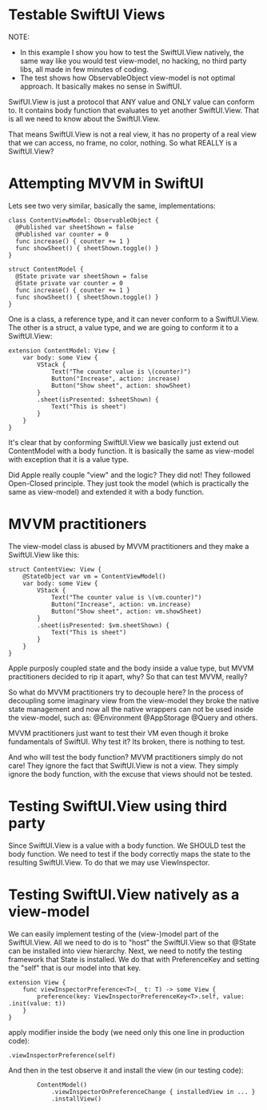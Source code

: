 # Testable SwiftUI Views
NOTE:
- In this example I show you how to test the SwiftUI.View natively, the same way like you would test view-model, no hacking, no third party libs, all made in few minutes of coding.
- The test shows how ObservableObject view-model is not optimal approach. It basically makes no sense in SwiftUI.

SwifUI.View is just a protocol that ANY value and ONLY value can conform to. It contains body function that evaluates to yet another SwiftUI.View. That is all we need to know about the SwiftUI.View.

That means SwiftUI.View is not a real view, it has no property of a real view that we can access, no frame, no color, nothing. So what REALLY is a SwiftUI.View?

# Attempting MVVM in SwiftUI

Lets see two very similar, basically the same, implementations:

```
class ContentViewModel: ObservableObject {
  @Published var sheetShown = false
  @Published var counter = 0
  func increase() { counter += 1 }
  func showSheet() { sheetShown.toggle() }
}

struct ContentModel {
  @State private var sheetShown = false
  @State private var counter = 0
  func increase() { counter += 1 }
  func showSheet() { sheetShown.toggle() }
}
```
One is a class, a reference type, and it can never conform to a SwiftUI.View.\
The other is a struct, a value type, and we are going to conform it to a SwiftUI.View:

```
extension ContentModel: View {
    var body: some View {
        VStack {
            Text("The counter value is \(counter)")
            Button("Increase", action: increase)
            Button("Show sheet", action: showSheet)
        }
        .sheet(isPresented: $sheetShown) {
            Text("This is sheet")
        }
    }
}
```
It's clear that by conforming SwiftUI.View we basically just extend out ContentModel with a body function. It is basically the same as view-model with exception that it is a value type.

Did Apple really couple "view" and the logic? They did not! They followed Open-Closed principle. They just took the model (which is practically the same as view-model) and extended it with a body function.

# MVVM practitioners

The view-model class is abused by MVVM practitioners and they make a SwiftUI.View like this:
```
struct ContentView: View {
    @StateObject var vm = ContentViewModel()
    var body: some View {
        VStack {
            Text("The counter value is \(vm.counter)")
            Button("Increase", action: vm.increase)
            Button("Show sheet", action: vm.showSheet)
        }
        .sheet(isPresented: $vm.sheetShown) {
            Text("This is sheet")
        }
    }
}
```
Apple purposly coupled state and the body inside a value type, but MVVM practitioners decided to rip it apart, why? So that can test MVVM, really?

So what do MVVM practitioners try to decouple here? In the process of decoupling some imaginary view from the view-model they broke the native state management and now all the native wrappers can not be used inside the view-model, such as: @Environment @AppStorage @Query and others.

MVVM practitioners just want to test their VM even though it broke fundamentals of SwiftUI. Why test it? Its broken, there is nothing to test.

And who will test the body function? MVVM practitioners simply do not care! They ignore the fact that SwiftUI.View is not a view. They simply ignore the body function, with the excuse that views should not be tested.

# Testing SwiftUI.View using third party

Since SwiftUI.View is a value with a body function. We SHOULD test the body function. We need to test if the body correctly maps the state to the resulting SwiftUI.View.
To do that we may use ViewInspector.

# Testing SwiftUI.View natively as a view-model

We can easily implement testing of the (view-)model part of the SwiftUI.View. All we need to do is to "host" the SwiftUI.View so that @State can be installed into view hierarchy.
Next, we need to notify the testing framework that State is installed. We do that with PreferenceKey and setting the "self" that is our model into that key.
```
extension View {
    func viewInspectorPreference<T>(_ t: T) -> some View {
        preference(key: ViewInspectorPreferenceKey<T>.self, value: .init(value: t))
    }
}
```
apply modifier inside the body (we need only this one line in production code):
```
.viewInspectorPreference(self)
```
And then in the test observe it and install the view (in our testing code):
```
        ContentModel()
            .viewInspectorOnPreferenceChange { installedView in ... }
            .installView()
```



